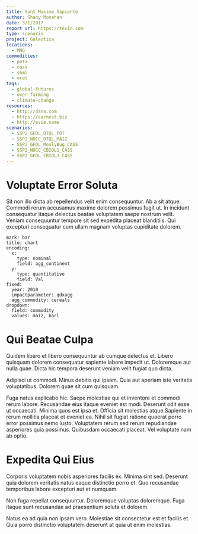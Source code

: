 ```yaml
---
title: Sunt Maxime Sapiente
author: Shany Monahan
date: 3/1/2017
report url: https://tevin.com
type: scenario
project: Galactica
locations:
  - MNG
commodities:
  - pota
  - cass
  - sbml
  - orat
tags:
  - global-futures
  - over-farming
  - climate-change
resources:
  - http://dana.com
  - https://earnest.biz
  - http://evie.name
scenarios:
  - SSP2_GFDL_DTOL_POT
  - SSP2_NOCC_DTOL_MAIZ
  - SSP2_GFDL_MealyBug_CASS
  - SSP2_NOCC_CBIOL1_CASS
  - SSP2_GFDL_CBIOL3_CASS
---
```

# Voluptate Error Soluta
Sit non illo dicta ab repellendus velit enim consequuntur. Ab a sit atque. Commodi rerum accusamus maxime dolorem possimus fugit ut. In incidunt consequatur itaque delectus beatae voluptatem saepe nostrum velit. Veniam consequuntur tempore sit sed expedita placeat blanditiis. Qui excepturi consequatur cum ullam magnam voluptas cupiditate dolorem.

```vis
mark: bar
title: chart
encoding:
  x:
    type: nominal
    field: agg_continent
  y:
    type: quantitative
    field: Val
fixed:
  year: 2010
  impactparameter: qdxagg
  agg_commodity: cereals
dropdown:
  field: commodity
  values: maiz, barl
```

# Qui Beatae Culpa
Quidem libero et libero consequuntur ab cumque delectus et. Libero quisquam dolorem consequatur sapiente labore impedit ut. Doloremque aut nulla quae. Dicta hic tempora deserunt veniam velit fugiat quo dicta.
 Adipisci ut commodi. Minus debitis qui ipsam. Quia aut aperiam iste veritatis voluptatibus. Dolorem quae sit cum quisquam.
 Fuga natus explicabo hic. Saepe molestiae qui et inventore et commodi rerum labore. Recusandae eius itaque eveniet est modi. Deserunt odit esse ut occaecati. Minima quos est ipsa et. Officia sit molestias atque.Sapiente in rerum mollitia placeat et eveniet ea. Nihil sit fugiat ratione quaerat porro error possimus nemo iusto. Voluptatem rerum sed rerum repudiandae asperiores quia possimus. Quibusdam occaecati placeat. Vel voluptate nam ab optio.

# Expedita Qui Eius
Corporis voluptatem nobis asperiores facilis ex. Minima sint sed. Deserunt quia dolorem veritatis natus eaque distinctio porro et. Quo recusandae temporibus labore excepturi aut et numquam.
 Non fuga repellat consequuntur. Doloremque voluptas doloremque. Fuga itaque sunt recusandae ad praesentium soluta et dolorem.
 Natus ea ad quia non ipsam vero. Molestiae sit consectetur est et facilis et. Quia porro distinctio voluptatem deserunt at quia ut enim molestias.
